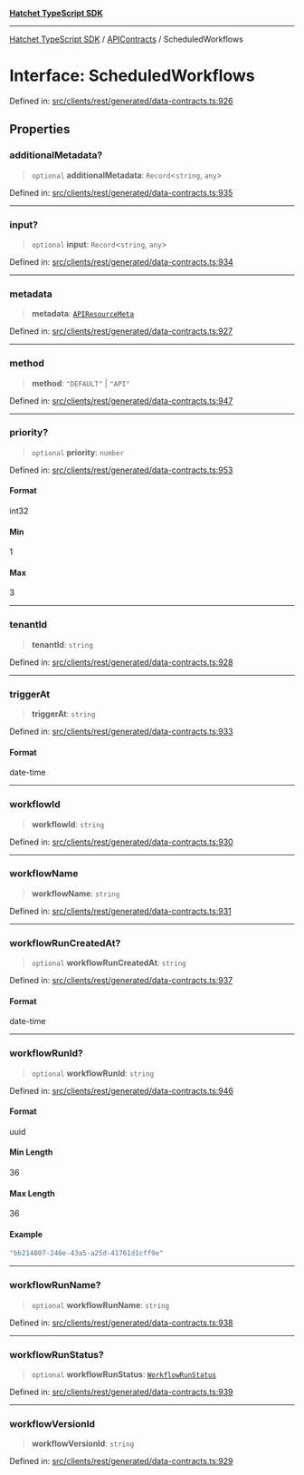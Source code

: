 [**Hatchet TypeScript SDK**](../../../../README.md)

***

[Hatchet TypeScript SDK](../../../../README.md) / [APIContracts](../README.md) / ScheduledWorkflows

# Interface: ScheduledWorkflows

Defined in: [src/clients/rest/generated/data-contracts.ts:926](https://github.com/hatchet-dev/hatchet/blob/0288a24f2e9f14787135b399bd47182f4d1260d9/sdks/typescript/src/clients/rest/generated/data-contracts.ts#L926)

## Properties

### additionalMetadata?

> `optional` **additionalMetadata**: `Record`\<`string`, `any`\>

Defined in: [src/clients/rest/generated/data-contracts.ts:935](https://github.com/hatchet-dev/hatchet/blob/0288a24f2e9f14787135b399bd47182f4d1260d9/sdks/typescript/src/clients/rest/generated/data-contracts.ts#L935)

***

### input?

> `optional` **input**: `Record`\<`string`, `any`\>

Defined in: [src/clients/rest/generated/data-contracts.ts:934](https://github.com/hatchet-dev/hatchet/blob/0288a24f2e9f14787135b399bd47182f4d1260d9/sdks/typescript/src/clients/rest/generated/data-contracts.ts#L934)

***

### metadata

> **metadata**: [`APIResourceMeta`](APIResourceMeta.md)

Defined in: [src/clients/rest/generated/data-contracts.ts:927](https://github.com/hatchet-dev/hatchet/blob/0288a24f2e9f14787135b399bd47182f4d1260d9/sdks/typescript/src/clients/rest/generated/data-contracts.ts#L927)

***

### method

> **method**: `"DEFAULT"` \| `"API"`

Defined in: [src/clients/rest/generated/data-contracts.ts:947](https://github.com/hatchet-dev/hatchet/blob/0288a24f2e9f14787135b399bd47182f4d1260d9/sdks/typescript/src/clients/rest/generated/data-contracts.ts#L947)

***

### priority?

> `optional` **priority**: `number`

Defined in: [src/clients/rest/generated/data-contracts.ts:953](https://github.com/hatchet-dev/hatchet/blob/0288a24f2e9f14787135b399bd47182f4d1260d9/sdks/typescript/src/clients/rest/generated/data-contracts.ts#L953)

#### Format

int32

#### Min

1

#### Max

3

***

### tenantId

> **tenantId**: `string`

Defined in: [src/clients/rest/generated/data-contracts.ts:928](https://github.com/hatchet-dev/hatchet/blob/0288a24f2e9f14787135b399bd47182f4d1260d9/sdks/typescript/src/clients/rest/generated/data-contracts.ts#L928)

***

### triggerAt

> **triggerAt**: `string`

Defined in: [src/clients/rest/generated/data-contracts.ts:933](https://github.com/hatchet-dev/hatchet/blob/0288a24f2e9f14787135b399bd47182f4d1260d9/sdks/typescript/src/clients/rest/generated/data-contracts.ts#L933)

#### Format

date-time

***

### workflowId

> **workflowId**: `string`

Defined in: [src/clients/rest/generated/data-contracts.ts:930](https://github.com/hatchet-dev/hatchet/blob/0288a24f2e9f14787135b399bd47182f4d1260d9/sdks/typescript/src/clients/rest/generated/data-contracts.ts#L930)

***

### workflowName

> **workflowName**: `string`

Defined in: [src/clients/rest/generated/data-contracts.ts:931](https://github.com/hatchet-dev/hatchet/blob/0288a24f2e9f14787135b399bd47182f4d1260d9/sdks/typescript/src/clients/rest/generated/data-contracts.ts#L931)

***

### workflowRunCreatedAt?

> `optional` **workflowRunCreatedAt**: `string`

Defined in: [src/clients/rest/generated/data-contracts.ts:937](https://github.com/hatchet-dev/hatchet/blob/0288a24f2e9f14787135b399bd47182f4d1260d9/sdks/typescript/src/clients/rest/generated/data-contracts.ts#L937)

#### Format

date-time

***

### workflowRunId?

> `optional` **workflowRunId**: `string`

Defined in: [src/clients/rest/generated/data-contracts.ts:946](https://github.com/hatchet-dev/hatchet/blob/0288a24f2e9f14787135b399bd47182f4d1260d9/sdks/typescript/src/clients/rest/generated/data-contracts.ts#L946)

#### Format

uuid

#### Min Length

36

#### Max Length

36

#### Example

```ts
"bb214807-246e-43a5-a25d-41761d1cff9e"
```

***

### workflowRunName?

> `optional` **workflowRunName**: `string`

Defined in: [src/clients/rest/generated/data-contracts.ts:938](https://github.com/hatchet-dev/hatchet/blob/0288a24f2e9f14787135b399bd47182f4d1260d9/sdks/typescript/src/clients/rest/generated/data-contracts.ts#L938)

***

### workflowRunStatus?

> `optional` **workflowRunStatus**: [`WorkflowRunStatus`](../enumerations/WorkflowRunStatus.md)

Defined in: [src/clients/rest/generated/data-contracts.ts:939](https://github.com/hatchet-dev/hatchet/blob/0288a24f2e9f14787135b399bd47182f4d1260d9/sdks/typescript/src/clients/rest/generated/data-contracts.ts#L939)

***

### workflowVersionId

> **workflowVersionId**: `string`

Defined in: [src/clients/rest/generated/data-contracts.ts:929](https://github.com/hatchet-dev/hatchet/blob/0288a24f2e9f14787135b399bd47182f4d1260d9/sdks/typescript/src/clients/rest/generated/data-contracts.ts#L929)
